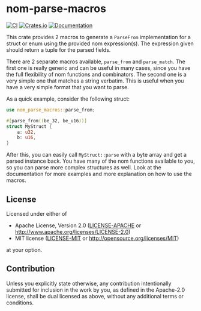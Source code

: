 # nom-parse-macros

[![CI](https://github.com/marcdejonge/nom-parse-macros/actions/workflows/ci.yml/badge.svg)](https://github.com/marcdejonge/nom-parse-macros/actions/workflows/ci.yml)
[![Crates.io](https://img.shields.io/crates/v/nom-parse-macros.svg)](https://crates.io/crates/nom-parse-macros)
[![Documentation](https://docs.rs/nom-parse-macros/badge.svg)](https://docs.rs/nom-parse-macros)

This crate provides 2 macros to generate a `ParseFrom` implementation for a struct
or enum using the provided nom expression(s). The expression given should return a
tuple for the parsed fields.

There are 2 separate macros available, `parse_from` and `parse_match`. The first
one is really generic and can be useful in many cases, since you have the full
flexibility of nom functions and combinators. The second one is a very simple 
one that matches a string verbatim. This is useful when you have a very simple
format that you want to parse.

As a quick example, consider the following struct:

```rust
use nom_parse_macros::parse_from;

#[parse_from((be_32, be_u16))]
struct MyStruct {
    a: u32,
    b: u16,
}
```

After this, you can easily call `MyStruct::parse` with a byte array and get a
parsed instance back. You have many of the nom functions available to you, so
you can parse more complex structures as well. Look at the documentation for
more examples and more explanation on how to use the macros.

## License

Licensed under either of

* Apache License, Version 2.0
  ([LICENSE-APACHE](LICENSE-APACHE) or http://www.apache.org/licenses/LICENSE-2.0)
* MIT license
  ([LICENSE-MIT](LICENSE-MIT) or http://opensource.org/licenses/MIT)

at your option.

## Contribution

Unless you explicitly state otherwise, any contribution intentionally submitted
for inclusion in the work by you, as defined in the Apache-2.0 license, shall be
dual licensed as above, without any additional terms or conditions.
